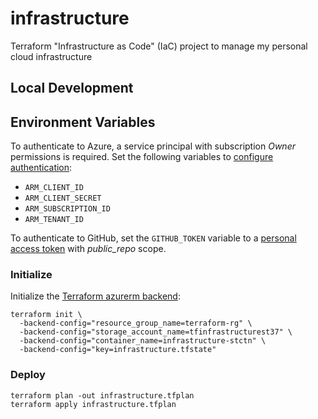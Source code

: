 # infrastructure

Terraform "Infrastructure as Code" (IaC) project to manage my personal cloud infrastructure

## Local Development

## Environment Variables

To authenticate to Azure, a service principal with subscription _Owner_ permissions is required. Set the following variables to [configure authentication](https://registry.terraform.io/providers/hashicorp/azurerm/latest/docs/guides/service_principal_client_secret#configuring-the-service-principal-in-terraform):

- `ARM_CLIENT_ID`
- `ARM_CLIENT_SECRET`
- `ARM_SUBSCRIPTION_ID`
- `ARM_TENANT_ID`

To authenticate to GitHub, set the `GITHUB_TOKEN` variable to a [personal access token](https://docs.github.com/en/rest/overview/other-authentication-methods#basic-authentication) with _public_repo_ scope.

### Initialize

Initialize the [Terraform azurerm backend](https://www.terraform.io/docs/language/settings/backends/azurerm.html):

```shell
terraform init \
  -backend-config="resource_group_name=terraform-rg" \
  -backend-config="storage_account_name=tfinfrastructurest37" \
  -backend-config="container_name=infrastructure-stctn" \
  -backend-config="key=infrastructure.tfstate"
```

### Deploy

```shell
terraform plan -out infrastructure.tfplan
terraform apply infrastructure.tfplan
```
